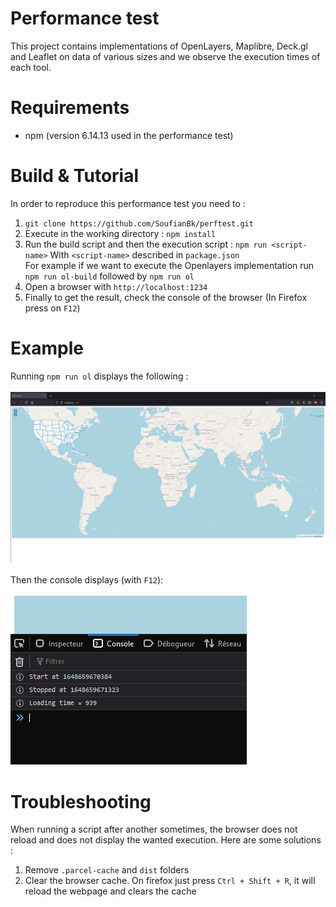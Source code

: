 # Performance test
This project contains implementations of OpenLayers, Maplibre, Deck.gl and Leaflet on data of various sizes 
and we observe the execution times of each tool.
# Requirements
- npm (version 6.14.13 used in the performance test)
# Build & Tutorial
In order to reproduce this performance test you need to :
1. ```git clone https://github.com/SoufianBk/perftest.git```
2. Execute in the working directory : ```npm install```
3. Run the build script and then the execution script : ```npm run <script-name>``` With ``<script-name>`` described in ``package.json`` <br/>
For example if we want to execute the Openlayers implementation run ``npm run ol-build`` followed by ``npm run ol``
4. Open a browser with ```http://localhost:1234```
5. Finally to get the result, check the console of the browser (In Firefox press on ``F12``)
# Example
Running ```npm run ol``` displays the following : <br/> <br/>
![img.png](img.png) <br/> <br/>
Then the console displays (with ``F12``): <br/> <br/>
![img_1.png](img_1.png)
# Troubleshooting
When running a script after another sometimes, the browser does not reload and does not display the wanted execution.
Here are some solutions : 
1. Remove ```.parcel-cache``` and ``dist`` folders
2. Clear the browser cache. On firefox just press ```Ctrl + Shift + R```, it will reload the webpage and clears the cache